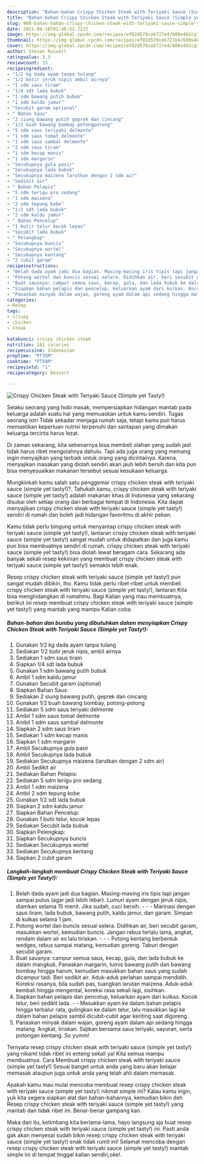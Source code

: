 ```yaml
---
description: "Bahan-bahan Crispy Chicken Steak with Teriyaki Sauce (Simple yet Tasty!) yang nikmat Untuk Jualan"
title: "Bahan-bahan Crispy Chicken Steak with Teriyaki Sauce (Simple yet Tasty!) yang nikmat Untuk Jualan"
slug: 960-bahan-bahan-crispy-chicken-steak-with-teriyaki-sauce-simple-yet-tasty-yang-nikmat-untuk-jualan
date: 2021-04-18T01:46:52.723Z
image: https://img-global.cpcdn.com/recipes/ef02d579ceb727e4/680x482cq70/crispy-chicken-steak-with-teriyaki-sauce-simple-yet-tasty-foto-resep-utama.jpg
thumbnail: https://img-global.cpcdn.com/recipes/ef02d579ceb727e4/680x482cq70/crispy-chicken-steak-with-teriyaki-sauce-simple-yet-tasty-foto-resep-utama.jpg
cover: https://img-global.cpcdn.com/recipes/ef02d579ceb727e4/680x482cq70/crispy-chicken-steak-with-teriyaki-sauce-simple-yet-tasty-foto-resep-utama.jpg
author: Steven Russell
ratingvalue: 3.3
reviewcount: 15
recipeingredient:
- "1/2 kg dada ayam tanpa tulang"
- "1/2 butir jeruk nipis ambil airnya"
- "1 sdm saus tiram"
- "1/4 sdt lada bubuk"
- "1 sdm bawang putih bubuk"
- "1 sdm kaldu jamur"
- "Secubit garam optional"
- " Bahan Saus"
- "2 siung bawang putih geprek dan cincang"
- "1/2 buah bawang bombay potongpotong"
- "5 sdm saus teriyaki delmonte"
- "1 sdm saus tomat delmonte"
- "1 sdm saus sambal delmonte"
- "2 sdm saus tiram"
- "1 sdm kecap manis"
- "1 sdm margarin"
- "Secukupnya gula pasir"
- "Secukupnya lada bubuk"
- "Secukupnya maizena larutkan dengan 2 sdm air"
- "Sedikit air"
- " Bahan Pelapis"
- "5 sdm terigu pro sedang"
- "1 sdm maizena"
- "2 sdm tepung kobe"
- "1/2 sdt lada bubuk"
- "2 sdm kaldu jamur"
- " Bahan Pencelup"
- "1 butir telur kocok lepas"
- "Secubit lada bubuk"
- " Pelengkap"
- "Secukupnya buncis"
- "Secukupnya wortel"
- "Secukupnya kentang"
- "2 cubit garam"
recipeinstructions:
- "Belah dada ayam jadi dua bagian. Masing-masing iris tipis tapi jangan sampai putus (agar jadi lebih lebar). Lumuri ayam dengan jeruk nipis, diamkan selama 15 menit. Jika sudah, cuci bersih.  - Marinasi dengan saus tiram, lada bubuk, bawang putih, kaldu jamur, dan garam. Simpan di kulkas selama 1 jam."
- "Potong wortel dan buncis sesuai selera. Didihkan air, beri secubit garam, masukkan wortel, kemudian buncis. Jangan rebus terlalu lama, angkat, rendam dalam air es lalu tiriskan.  - Potong kentang berbentuk wedges, rebus sampai matang, kemudian goreng. Taburi dengan secubit garam."
- "Buat sausnya: campur semua saus, kecap, gula, dan lada bubuk ke dalam mangkuk. Panaskan margarin, tumis bawang putih dan bawang bombay hingga harum, kemudian masukkan bahan saus yang sudah dicampur tadi. Beri sedikit air. Aduk-aduk perlahan sampai mendidih. Koreksi rasanya, bila sudah pas, tuangkan larutan maizena. Aduk-aduk kembali hingga mengental, koreksi rasa sekali lagi, sisihkan."
- "Siapkan bahan pelapis dan pencelup, keluarkan ayam dari kulkas. Kocok telur, beri sedikit lada. - Masukkan ayam ke dalam bahan pelapis hingga terbalur rata, gulingkan ke dalam telur, lalu masukkan lagi ke dalam bahan pelapis sambil dicubit-cubit agar keriting saat digoreng."
- "Panaskan minyak dalam wajan, goreng ayam dalam api sedang hingga matang. Angkat, tiriskan. Sajikan bersama saus teriyaki, sayuran, serta potongan kentang. So yumm!"
categories:
- Resep
tags:
- crispy
- chicken
- steak

katakunci: crispy chicken steak 
nutrition: 161 calories
recipecuisine: Indonesian
preptime: "PT35M"
cooktime: "PT58M"
recipeyield: "1"
recipecategory: Dessert

---
```



![Crispy Chicken Steak with Teriyaki Sauce (Simple yet Tasty!)](https://img-global.cpcdn.com/recipes/ef02d579ceb727e4/680x482cq70/crispy-chicken-steak-with-teriyaki-sauce-simple-yet-tasty-foto-resep-utama.jpg)

Selaku seorang yang hobi masak, mempersiapkan hidangan mantab pada keluarga adalah suatu hal yang memuaskan untuk kamu sendiri. Tugas seorang istri Tidak sekadar menjaga rumah saja, tetapi kamu pun harus memastikan keperluan nutrisi terpenuhi dan santapan yang dimakan keluarga tercinta harus lezat.

Di zaman  sekarang, kita sebenarnya bisa membeli olahan yang sudah jadi tidak harus ribet mengolahnya dahulu. Tapi ada juga orang yang memang ingin menyajikan yang terbaik untuk orang yang dicintainya. Karena, menyajikan masakan yang diolah sendiri akan jauh lebih bersih dan kita pun bisa menyesuaikan makanan tersebut sesuai kesukaan keluarga. 



Mungkinkah kamu salah satu penggemar crispy chicken steak with teriyaki sauce (simple yet tasty!)?. Tahukah kamu, crispy chicken steak with teriyaki sauce (simple yet tasty!) adalah makanan khas di Indonesia yang sekarang disukai oleh setiap orang dari berbagai tempat di Indonesia. Kita dapat menyajikan crispy chicken steak with teriyaki sauce (simple yet tasty!) sendiri di rumah dan boleh jadi hidangan favoritmu di akhir pekan.

Kamu tidak perlu bingung untuk menyantap crispy chicken steak with teriyaki sauce (simple yet tasty!), lantaran crispy chicken steak with teriyaki sauce (simple yet tasty!) sangat mudah untuk didapatkan dan juga kamu pun bisa membuatnya sendiri di rumah. crispy chicken steak with teriyaki sauce (simple yet tasty!) bisa diolah lewat beragam cara. Sekarang ada banyak sekali resep kekinian yang membuat crispy chicken steak with teriyaki sauce (simple yet tasty!) semakin lebih enak.

Resep crispy chicken steak with teriyaki sauce (simple yet tasty!) pun sangat mudah dibikin, lho. Kamu tidak perlu ribet-ribet untuk membeli crispy chicken steak with teriyaki sauce (simple yet tasty!), lantaran Kita bisa menghidangkan di rumahmu. Bagi Kalian yang mau membuatnya, berikut ini resep membuat crispy chicken steak with teriyaki sauce (simple yet tasty!) yang mantab yang mampu Kalian coba.

<!--inarticleads1-->

##### Bahan-bahan dan bumbu yang dibutuhkan dalam menyiapkan Crispy Chicken Steak with Teriyaki Sauce (Simple yet Tasty!):

1. Gunakan 1/2 kg dada ayam tanpa tulang
1. Sediakan 1/2 butir jeruk nipis, ambil airnya
1. Sediakan 1 sdm saus tiram
1. Siapkan 1/4 sdt lada bubuk
1. Gunakan 1 sdm bawang putih bubuk
1. Ambil 1 sdm kaldu jamur
1. Gunakan Secubit garam (optional)
1. Siapkan  Bahan Saus:
1. Sediakan 2 siung bawang putih, geprek dan cincang
1. Gunakan 1/2 buah bawang bombay, potong-potong
1. Sediakan 5 sdm saus teriyaki delmonte
1. Ambil 1 sdm saus tomat delmonte
1. Ambil 1 sdm saus sambal delmonte
1. Siapkan 2 sdm saus tiram
1. Sediakan 1 sdm kecap manis
1. Siapkan 1 sdm margarin
1. Ambil Secukupnya gula pasir
1. Ambil Secukupnya lada bubuk
1. Sediakan Secukupnya maizena (larutkan dengan 2 sdm air)
1. Ambil Sedikit air
1. Sediakan  Bahan Pelapis:
1. Sediakan 5 sdm terigu pro sedang
1. Ambil 1 sdm maizena
1. Ambil 2 sdm tepung kobe
1. Gunakan 1/2 sdt lada bubuk
1. Siapkan 2 sdm kaldu jamur
1. Siapkan  Bahan Pencelup:
1. Gunakan 1 butir telur, kocok lepas
1. Sediakan Secubit lada bubuk
1. Siapkan  Pelengkap:
1. Siapkan Secukupnya buncis
1. Sediakan Secukupnya wortel
1. Sediakan Secukupnya kentang
1. Siapkan 2 cubit garam




<!--inarticleads2-->

##### Langkah-langkah membuat Crispy Chicken Steak with Teriyaki Sauce (Simple yet Tasty!):

1. Belah dada ayam jadi dua bagian. Masing-masing iris tipis tapi jangan sampai putus (agar jadi lebih lebar). Lumuri ayam dengan jeruk nipis, diamkan selama 15 menit. Jika sudah, cuci bersih. -  - - Marinasi dengan saus tiram, lada bubuk, bawang putih, kaldu jamur, dan garam. Simpan di kulkas selama 1 jam.
1. Potong wortel dan buncis sesuai selera. Didihkan air, beri secubit garam, masukkan wortel, kemudian buncis. Jangan rebus terlalu lama, angkat, rendam dalam air es lalu tiriskan. -  - - Potong kentang berbentuk wedges, rebus sampai matang, kemudian goreng. Taburi dengan secubit garam.
1. Buat sausnya: campur semua saus, kecap, gula, dan lada bubuk ke dalam mangkuk. Panaskan margarin, tumis bawang putih dan bawang bombay hingga harum, kemudian masukkan bahan saus yang sudah dicampur tadi. Beri sedikit air. Aduk-aduk perlahan sampai mendidih. Koreksi rasanya, bila sudah pas, tuangkan larutan maizena. Aduk-aduk kembali hingga mengental, koreksi rasa sekali lagi, sisihkan.
1. Siapkan bahan pelapis dan pencelup, keluarkan ayam dari kulkas. Kocok telur, beri sedikit lada. - - Masukkan ayam ke dalam bahan pelapis hingga terbalur rata, gulingkan ke dalam telur, lalu masukkan lagi ke dalam bahan pelapis sambil dicubit-cubit agar keriting saat digoreng.
1. Panaskan minyak dalam wajan, goreng ayam dalam api sedang hingga matang. Angkat, tiriskan. Sajikan bersama saus teriyaki, sayuran, serta potongan kentang. So yumm!




Ternyata resep crispy chicken steak with teriyaki sauce (simple yet tasty!) yang nikamt tidak ribet ini enteng sekali ya! Kita semua mampu membuatnya. Cara Membuat crispy chicken steak with teriyaki sauce (simple yet tasty!) Sesuai banget untuk anda yang baru akan belajar memasak ataupun juga untuk anda yang telah ahli dalam memasak.

Apakah kamu mau mulai mencoba membuat resep crispy chicken steak with teriyaki sauce (simple yet tasty!) nikmat simple ini? Kalau kamu ingin, yuk kita segera siapkan alat dan bahan-bahannya, kemudian bikin deh Resep crispy chicken steak with teriyaki sauce (simple yet tasty!) yang mantab dan tidak ribet ini. Benar-benar gampang kan. 

Maka dari itu, ketimbang kita berlama-lama, hayo langsung aja buat resep crispy chicken steak with teriyaki sauce (simple yet tasty!) ini. Pasti anda gak akan menyesal sudah bikin resep crispy chicken steak with teriyaki sauce (simple yet tasty!) enak tidak rumit ini! Selamat mencoba dengan resep crispy chicken steak with teriyaki sauce (simple yet tasty!) mantab simple ini di tempat tinggal kalian sendiri,oke!.

